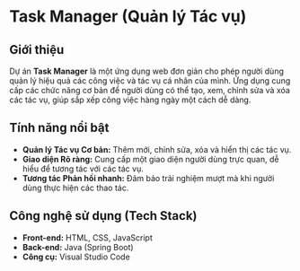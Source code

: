 # Task Manager (Quản lý Tác vụ)

## Giới thiệu

Dự án **Task Manager** là một ứng dụng web đơn giản cho phép người dùng quản lý hiệu quả các công việc và tác vụ cá nhân của mình. Ứng dụng cung cấp các chức năng cơ bản để người dùng có thể tạo, xem, chỉnh sửa và xóa các tác vụ, giúp sắp xếp công việc hàng ngày một cách dễ dàng.

## Tính năng nổi bật

* **Quản lý Tác vụ Cơ bản:** Thêm mới, chỉnh sửa, xóa và hiển thị các tác vụ.
* **Giao diện Rõ ràng:** Cung cấp một giao diện người dùng trực quan, dễ hiểu để tương tác với các tác vụ.
* **Tương tác Phản hồi nhanh:** Đảm bảo trải nghiệm mượt mà khi người dùng thực hiện các thao tác.

## Công nghệ sử dụng (Tech Stack)

* **Front-end:** HTML, CSS, JavaScript
* **Back-end:** Java (Spring Boot)
* **Công cụ:** Visual Studio Code
